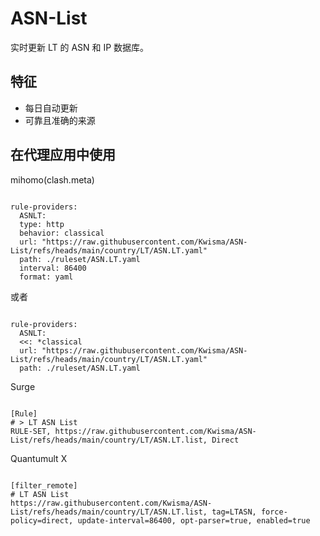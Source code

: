 
# ASN-List
    
实时更新 LT 的 ASN 和 IP 数据库。
    
## 特征
    
- 每日自动更新
- 可靠且准确的来源
    
## 在代理应用中使用
    
mihomo(clash.meta)
   
<pre><code class="language-javascript">
rule-providers:
  ASNLT:
  type: http
  behavior: classical
  url: "https://raw.githubusercontent.com/Kwisma/ASN-List/refs/heads/main/country/LT/ASN.LT.yaml"
  path: ./ruleset/ASN.LT.yaml
  interval: 86400
  format: yaml
</code></pre>

或者

<pre><code class="language-javascript">
rule-providers:
  ASNLT:
  <<: *classical
  url: "https://raw.githubusercontent.com/Kwisma/ASN-List/refs/heads/main/country/LT/ASN.LT.yaml"
  path: ./ruleset/ASN.LT.yaml
</code></pre>
    
Surge
    
<pre><code class="language-javascript">
[Rule]
# > LT ASN List
RULE-SET, https://raw.githubusercontent.com/Kwisma/ASN-List/refs/heads/main/country/LT/ASN.LT.list, Direct
</code></pre>
    
Quantumult X
    
<pre><code class="language-javascript">
[filter_remote]
# LT ASN List
https://raw.githubusercontent.com/Kwisma/ASN-List/refs/heads/main/country/LT/ASN.LT.list, tag=LTASN, force-policy=direct, update-interval=86400, opt-parser=true, enabled=true
</code></pre>
